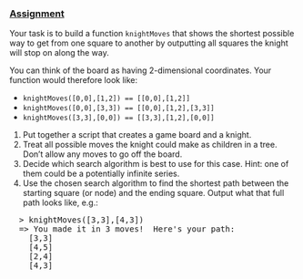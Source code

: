 <h3><a href="#assignment" class="anchor-link">Assignment</a></h3>
  <p>Your task is to build a function <code>knightMoves</code> that shows the shortest possible way to get from one square to another by outputting all squares the knight will stop on along the way.</p>

  <p>You can think of the board as having 2-dimensional coordinates.  Your function would therefore look like:</p>

  <ul>
    <li><code>knightMoves([0,0],[1,2]) == [[0,0],[1,2]]</code></li>
    <li><code>knightMoves([0,0],[3,3]) == [[0,0],[1,2],[3,3]]</code></li>
    <li><code>knightMoves([3,3],[0,0]) == [[3,3],[1,2],[0,0]]</code></li>
  </ul>

  <div class="lesson-content__panel">
    <ol>
      <li>Put together a script that creates a game board and a knight.</li>
      <li>Treat all possible moves the knight could make as children in a tree.  Don’t allow any moves to go off the board.</li>
      <li>Decide which search algorithm is best to use for this case.  Hint: one of them could be a potentially infinite series.</li>
      <li>Use the chosen search algorithm to find the shortest path between the starting square (or node) and the ending square.  Output what that full path looks like, e.g.:</li>
    </ol>

   <pre>  &gt; knightMoves([3,3],[4,3])
  =&gt; You made it in 3 moves!  Here's your path:
    [3,3]
    [4,5]
    [2,4]
    [4,3]
<span aria-hidden="true" class="line-numbers-rows"><span></span><span></span><span></span><span></span><span></span><span></span></span></code></pre>
  </div>